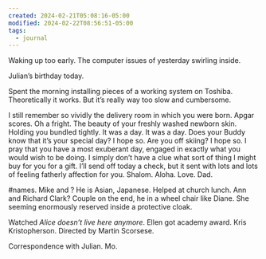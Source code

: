 ```yaml
---
created: 2024-02-21T05:08:16-05:00
modified: 2024-02-22T08:56:51-05:00
tags:
  - journal
---
```


Waking up too early. The computer issues of yesterday swirling inside.

Julian’s  birthday today.

Spent the morning installing pieces of a working system on Toshiba. Theoretically it works. But it’s really way too slow and cumbersome.

I still remember so vividly the delivery room in which you were born. Apgar scores. Oh a fright.  The beauty of your freshly washed newborn skin.  Holding you bundled tightly. It was a day. It was a day. Does your Buddy know that it’s your special day? I hope so. Are you off skiing? I hope so. I pray that you have a most exuberant day, engaged in exactly what you would wish to be doing. I simply don’t have a clue what sort of thing I might buy for you for a gift. I’ll send off today a check, but it sent with lots and lots of feeling fatherly affection for you. Shalom. Aloha. Love. Dad.

#names. Mike and ? He is Asian, Japanese. Helped at church lunch. Ann and Richard Clark? Couple on the end, he in a wheel chair like Diane. She seeming enormously reserved inside a protective cloak.

Watched *Alice doesn’t live here anymore*. Ellen got academy award. Kris Kristopherson. Directed by Martin Scorsese.

Correspondence with Julian. Mo.
